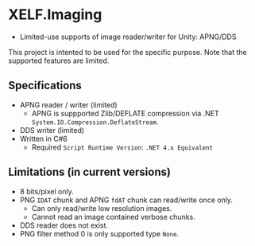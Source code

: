# XELF.Imaging
* Limited-use supports of image reader/writer for Unity: APNG/DDS 

This project is intented to be used for the specific purpose.
Note that the supported features are limited.

## Specifications
* APNG reader / writer (limited)
  * APNG is suppported Zlib/DEFLATE compression via .NET `System.IO.Compression.DeflateStream`.
* DDS writer (limited)
* Written in C#6
  * Required `Script Runtime Version`: `.NET 4.x Equivalent`

## Limitations (in current versions)
* 8 bits/pixel only.
* PNG `IDAT` chunk and APNG `fdAT` chunk can read/write once only.
  * Can only read/write low resolution images.
  * Cannot read an image contained verbose chunks.
* DDS reader does not exist.
* PNG filter method 0 is only supported type `None`.
